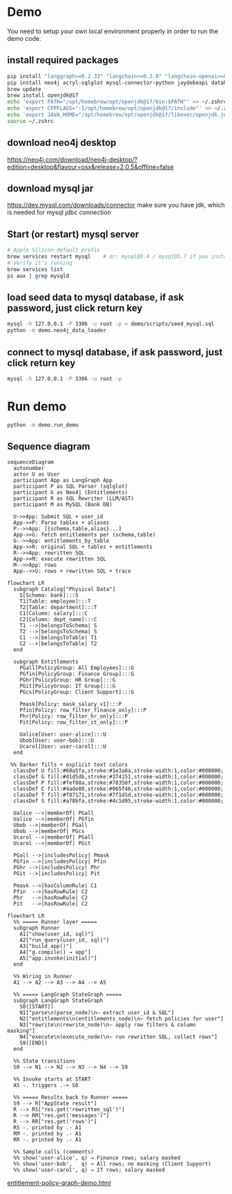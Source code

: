 # Demo
You need to setup your own local environment properly in order to run the demo code.

## install required packages
```bash
pip install "langgraph>=0.2.33" "langchain>=0.3.0" "langchain-openai>=0.2.2"
pip install neo4j acryl-sqlglot mysql-connector-python jaydebeapi datahub
brew update
brew install openjdk@17
echo 'export PATH="/opt/homebrew/opt/openjdk@17/bin:$PATH"' >> ~/.zshrc
echo 'export CPPFLAGS="-I/opt/homebrew/opt/openjdk@17/include"' >> ~/.zshrc
echo 'export JAVA_HOME="/opt/homebrew/opt/openjdk@17/libexec/openjdk.jdk/Contents/Home"' >> ~/.zshrc
source ~/.zshrc
```

## download neo4j desktop
https://neo4j.com/download/neo4j-desktop/?edition=desktop&flavour=osx&release=2.0.5&offline=false


## download mysql jar
https://dev.mysql.com/downloads/connector
make sure you have jdk, which is needed for mysql jdbc connection

## Start (or restart) mysql server
```bash
# Apple Silicon default prefix
brew services restart mysql    # or: mysql@8.4 / mysql@5.7 if you installed a versioned formula
# Verify it’s running
brew services list
ps aux | grep mysqld
```

## load seed data to mysql database, if ask password, just click return key
```bash
mysql -h 127.0.0.1 -P 3306 -u root -p < demo/scripts/seed_mysql.sql
python -m demo.neo4j_data_loader
```

## connect to mysql database, if ask password, just click return key
```bash
mysql -h 127.0.0.1 -P 3306 -u root -p
```

#  Run demo
```bash
python -m demo.run_demo
```

## Sequence diagram
```mermaid
sequenceDiagram
  autonumber
  actor U as User
  participant App as LangGraph App
  participant P as SQL Parser (sqlglot)
  participant G as Neo4j (Entitlements)
  participant R as SQL Rewriter (LLM/AST)
  participant M as MySQL (Bank DB)

  U->>App: Submit SQL + user_id
  App->>P: Parse tables + aliases
  P-->>App: [{schema,table,alias}...]
  App->>G: fetch entitlements per (schema,table)
  G-->>App: entitlements_by_table
  App->>R: original SQL + tables + entitlements
  R-->>App: rewritten SQL
  App->>M: execute rewritten SQL
  M-->>App: rows
  App-->>U: rows + rewritten SQL + trace
```
```mermaid
flowchart LR
  subgraph Catalog["Physical Data"]
    S[Schema: bank]:::S
    T1[Table: employee]:::T
    T2[Table: department]:::T
    C1[Column: salary]:::C
    C2[Column: dept_name]:::C
    T1 -->|belongsToSchema| S
    T2 -->|belongsToSchema| S
    C1 -->|belongsToTable| T1
    C2 -->|belongsToTable| T2
  end

  subgraph Entitlements
    PGall[PolicyGroup: All Employees]:::G
    PGfin[PolicyGroup: Finance Group]:::G
    PGhr[PolicyGroup: HR Group]:::G
    PGit[PolicyGroup: IT Group]:::G
    PGcs[PolicyGroup: Client Support]:::G

    Pmask[Policy: mask_salary_v1]:::P
    Pfin[Policy: row_filter_finance_only]:::P
    Phr[Policy: row_filter_hr_only]:::P
    Pit[Policy: row_filter_it_only]:::P

    Ualice[User: user-alice]:::U
    Ubob[User: user-bob]:::U
    Ucarol[User: user-carol]:::U
  end

 %% Darker fills + explicit text colors
  classDef U fill:#60a5fa,stroke:#1e3a8a,stroke-width:1,color:#000000;
  classDef G fill:#d1d5db,stroke:#374151,stroke-width:1,color:#000000;
  classDef P fill:#fef08a,stroke:#78350f,stroke-width:1,color:#000000;
  classDef C fill:#4ade80,stroke:#065f46,stroke-width:1,color:#000000;
  classDef T fill:#f87171,stroke:#7f1d1d,stroke-width:1,color:#000000;
  classDef S fill:#a78bfa,stroke:#4c1d95,stroke-width:1,color:#000000;

  Ualice -->|memberOf| PGall
  Ualice -->|memberOf| PGfin
  Ubob -->|memberOf| PGall
  Ubob -->|memberOf| PGcs
  Ucarol -->|memberOf| PGall
  Ucarol -->|memberOf| PGit

  PGall -->|includesPolicy| Pmask
  PGfin -->|includesPolicy| Pfin
  PGhr -->|includesPolicy| Phr
  PGit -->|includesPolicy| Pit

  Pmask -->|hasColumnRule| C1
  Pfin  -->|hasRowRule| C2
  Phr   -->|hasRowRule| C2
  Pit   -->|hasRowRule| C2
```
```mermaid
flowchart LR
  %% ===== Runner layer =====
  subgraph Runner
    A1["show(user_id, sql)"]
    A2["run_query(user_id, sql)"]
    A3["build_app()"]
    A4["g.compile() → app"]
    A5["app.invoke(initial)"]
  end

  %% Wiring in Runner
  A1 --> A2 --> A3 --> A4 --> A5

  %% ===== LangGraph StateGraph =====
  subgraph LangGraph StateGraph
    S0([START])
    N1["parse\n(parse_node)\n— extract user_id & SQL"]
    N2["entitlements\n(entitlements_node)\n— fetch policies for user"]
    N3["rewrite\n(rewrite_node)\n— apply row filters & column masking"]
    N4["execute\n(execute_node)\n— run rewritten SQL, collect rows"]
    S9([END])
  end

  %% State transitions
  S0 --> N1 --> N2 --> N3 --> N4 --> S9

  %% Invoke starts at START
  A5 -. triggers .-> S0

  %% ===== Results back to Runner =====
  S9 --> R["AppState result"]
  R --> RS["res.get('rewritten_sql')"]
  R --> RM["res.get('messages')"]
  R --> RR["res.get('rows')"]
  RS -. printed by .- A1
  RM -. printed by .- A1
  RR -. printed by .- A1

  %% Sample calls (comments)
  %% show('user-alice', q) → Finance rows; salary masked
  %% show('user-bob',   q) → All rows; no masking (Client Support)
  %% show('user-carol', q) → IT rows; salary masked
```
[entitlement-policy-graph-demo.html](demo/entitlement-policy-graph-demo.html)